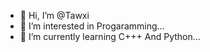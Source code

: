 - 👋 Hi, I’m @Tawxi
- 👀 I’m interested in Progaramming...
- 🌱 I’m currently learning C+++ And Python...

<!---
Tawxi/Tawxi is a ✨ special ✨ repository because its `README.md` (this file) appears on your GitHub profile.
You can click the Preview link to take a look at your changes.
--->
